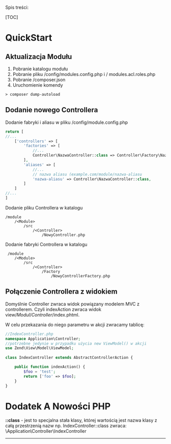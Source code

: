 Spis treści:

[TOC]

QuickStart
==========

Aktualizacja Modułu
-------------------
 1. Pobranie katalogu modułu
 2. Pobranie pliku /config/modules.config.php i / modules.acl.roles.php
 3. Pobranie /composer.json
 4. Uruchomienie komendy

```
> composer dump-autoload
```

Dodanie nowego Controllera
--------------------------

Dodanie fabryki i aliasu w pliku <M>/config/module.config.php

```php
return [
//...
	['controllers' => [
		'factories' => [
			//...
			Controller\NazwaController::class => Controller\Factory\NazwaControllerFactory::class,
		],
		'aliases' => [
			//...
			// nazwa aliasu (example.com/module/nazwa-aliasu
			'nazwa-aliasu' => Controller\NazwaController::class,
		]
	]
//...
]
```

  

Dodanie pliku Controllera w katalogu

	/module
	    /<Module>
		    /src
		        /<Controller>
		            /NowyController.php	
					
				

Dodanie fabryki Controllera w katalogu

	 /module
	    /<Module>
	        /src
	            /<Controller>
	                /Factory
	                    /NowyControllerFactory.php	
					

Połączenie Controllera z widokiem
---------------------------------

Domyślnie Controller zwraca widok powiązany modelem MVC z controllerem. 
Czyli indexAction zwraca widok view/*Modul*/*Controller*/index.phtml.

W celu przekazania do niego parametru w akcji zwracamy tablicę:


```php
//IndexController.php
namespace Application\Controller;
//potrzebne jedynie w przypadku użycia new ViewModel() w akcji
use Zend\View\Model\ViewModel;
	
class IndexController extends AbstractControllerAction {

	public function indexAction() {
		$foo = 'test';
		return ['foo' => $foo];
	}
}
```


Dodatek A Nowości PHP
=====================

**::class** - jest to specjalna stała klasy, której wartością jest nazwa klasy z całą przestrzenią nazw np. IndexController::class zwraca: \Application\Controller\IndexController


----



